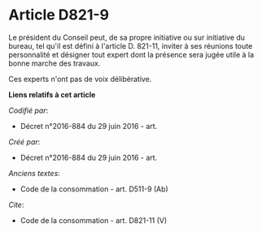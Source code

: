 # Article D821-9

Le président du Conseil peut, de sa propre initiative ou sur initiative du bureau, tel qu'il est défini à l'article D.
821-11, inviter à ses réunions toute personnalité et désigner tout expert dont la présence sera jugée utile à la bonne marche
des travaux. 

Ces experts n'ont pas de voix délibérative.

**Liens relatifs à cet article**

_Codifié par_:

  - Décret n°2016-884 du 29 juin 2016 - art.

_Créé par_:

  - Décret n°2016-884 du 29 juin 2016 - art.

_Anciens textes_:

  - Code de la consommation - art. D511-9 (Ab)

_Cite_:

  - Code de la consommation - art. D821-11 (V)
